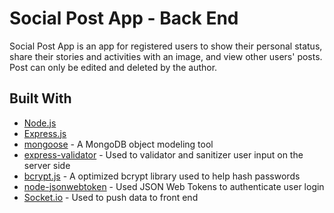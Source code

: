 # Social Post App - Back End

Social Post App is an app for registered users to show their personal status, share their stories and activities with an image, and view other users' posts. Post can only be edited and deleted by the author.

## Built With

* [Node.js](https://nodejs.org/en/)
* [Express.js](https://expressjs.com/)
* [mongoose](https://github.com/Automattic/mongoose) - A MongoDB object modeling tool
* [express-validator](https://express-validator.github.io/docs/) - Used to validator and sanitizer user input on the server side
* [bcrypt.js](https://github.com/dcodeIO/bcrypt.js) - A optimized bcrypt library used to help hash passwords
* [node-jsonwebtoken](https://github.com/auth0/node-jsonwebtoken) - Used JSON Web Tokens to authenticate user login
* [Socket.io](https://github.com/socketio/socket.io) - Used to push data to front end